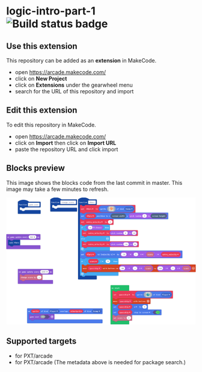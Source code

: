 # logic-intro-part-1 ![Build status badge](https://github.com/chacon000/logic-intro-part-1/workflows/MakeCode/badge.svg)



## Use this extension

This repository can be added as an **extension** in MakeCode.

* open https://arcade.makecode.com/
* click on **New Project**
* click on **Extensions** under the gearwheel menu
* search for the URL of this repository and import

## Edit this extension

To edit this repository in MakeCode.

* open https://arcade.makecode.com/
* click on **Import** then click on **Import URL**
* paste the repository URL and click import

## Blocks preview

This image shows the blocks code from the last commit in master.
This image may take a few minutes to refresh.

![A rendered view of the blocks](https://github.com/chacon000/logic-intro-part-1/raw/master/.makecode/blocks.png)

## Supported targets

* for PXT/arcade
* for PXT/arcade
(The metadata above is needed for package search.)

